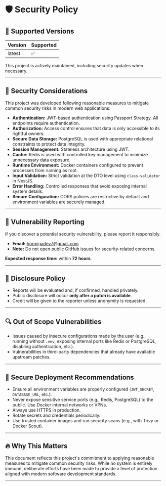 # 🛡️ Security Policy

## 🚧 Supported Versions

| Version | Supported |
| ------- | --------- |
| latest  | ✅        |

This project is actively maintained, including security updates when necessary.

---

## 🔐 Security Considerations

This project was developed following reasonable measures to mitigate common security risks in modern web applications:

- **Authentication:** JWT-based authentication using Passport Strategy. All endpoints require authentication.
- **Authorization:** Access control ensures that data is only accessible to its rightful owners.
- **Secure Data Storage:** PostgreSQL is used with appropriate relational constraints to protect data integrity.
- **Session Management:** Stateless architecture using JWT.
- **Cache:** Redis is used with controlled key management to minimize unnecessary data exposure.
- **Runtime Environment:** Docker containers configured to prevent processes from running as root.
- **Input Validation:** Strict validation at the DTO level using `class-validator` in NestJS.
- **Error Handling:** Controlled responses that avoid exposing internal system details.
- **Secure Configuration:** CORS policies are restrictive by default and environment variables are securely managed.

---

## 📣 Vulnerability Reporting

If you discover a potential security vulnerability, please report it responsibly.

- **Email:** hormigadev7@gmail.com
- **Note:** Do not open public GitHub issues for security-related concerns.

**Expected response time:** within **72 hours**.

---

## 📜 Disclosure Policy

- Reports will be evaluated and, if confirmed, handled privately.
- Public disclosure will occur **only after a patch is available**.
- Credit will be given to the reporter unless anonymity is requested.

---

## 🔍 Out of Scope Vulnerabilities

- Issues caused by insecure configurations made by the user (e.g., running without `.env`, exposing internal ports like Redis or PostgreSQL, disabling authentication, etc.).
- Vulnerabilities in third-party dependencies that already have available upstream patches.

---

## 🚀 Secure Deployment Recommendations

- Ensure all environment variables are properly configured (`JWT_SECRET`, `DATABASE_URL`, etc.).
- Never expose sensitive service ports (e.g., Redis, PostgreSQL) to the public. Use Docker internal networks or VPNs.
- Always use HTTPS in production.
- Rotate secrets and credentials periodically.
- Use trusted container images and run security scans (e.g., with Trivy or Docker Scout).

---

## 🔥 Why This Matters

This document reflects this project's commitment to applying reasonable measures to mitigate common security risks. While no system is entirely immune, deliberate efforts have been made to provide a level of protection aligned with modern software development standards.

---
